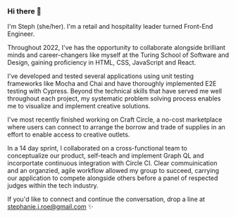 ### Hi there 👋

I'm Steph (she/her). I'm a retail and hospitality leader turned Front-End Engineer. 

Throughout 2022, I've has the opportunity to collaborate alongside brilliant minds and career-changers like myself at the Turing School of Software and Design, gaining proficiency in HTML, CSS, JavaScript and React. 

I've developed and tested several applications using unit testing frameworks like Mocha and Chai and have thoroughly implemented E2E testing with Cypress. Beyond the technical skills that have served me well throughout each project, my systematic problem solving process enables me to visualize and implement creative solutions. 

I've most recently finished working on Craft Circle, a no-cost marketplace where users can connect to arrange the borrow and trade of supplies in an effort to enable access to creative outlets. 

In a 14 day sprint, I collaborated on a cross-functional team to conceptualize our product, self-teach and implement Graph QL and incorportate continuous integration with Circle CI. Clear commuinication and an organzied, agile workflow allowed my group to succeed, carrying our application to compete alongside others before a panel of respected judges within the tech industry. 

If you'd like to connect and continue the conversation, drop a line at stephanie.j.roe@gmail.com ✨


<!--
**stephanie-roe/stephanie-roe** is a ✨ _special_ ✨ repository because its `README.md` (this file) appears on your GitHub profile.

Here are some ideas to get you started:

- 🔭 I’m currently working on ...
- 🌱 I’m currently learning ...
- 👯 I’m looking to collaborate on ...
- 🤔 I’m looking for help with ...
- 💬 Ask me about ...
- 📫 How to reach me: ...
- 😄 Pronouns: ...
- ⚡ Fun fact: ...
-->

